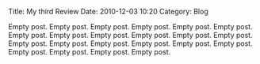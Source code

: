 Title: My third Review
Date: 2010-12-03 10:20
Category: Blog

Empty post.
Empty post.
Empty post.
Empty post.
Empty post.
Empty post.
Empty post.
Empty post.
Empty post.
Empty post.
Empty post.
Empty post.
Empty post.
Empty post.
Empty post.
Empty post.
Empty post.
Empty post.
Empty post.
Empty post.
Empty post.
Empty post.
